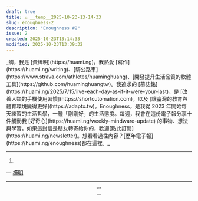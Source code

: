```yaml
---
draft: true
title: ⚖️ __temp__2025-10-23-13-14-33
slug: enoughness-2
description: "Enoughness #2"
issue: 2
created: 2025-10-23T13:14:33
modified: 2025-10-23T13:39:32
---
```


<!-- SELF-INTRO-START -->_嗨，我是 [黃樺明](https://huami.ng)，我熱愛 [寫作](https://huami.ng/writing)、[騎公路車](https://www.strava.com/athletes/huaminghuang)、[開發提升生活品質的軟體工具](https://github.com/huaminghuangtw)。我追求的 [墓誌銘](https://huami.ng/2025/7/15/live-each-day-as-if-it-were-your-last)，是 [改善人類的手機使用習慣](https://shortcutomation.com)，以及 [讓臺灣的教育與體育環境變得更好](https://adaptx.tw)。Enoughness，是我從 2023 年開始每天練習的生活哲學，一種「剛剛好」的生活態度。每週，我會在這份電子報分享十件觸動我 [好奇心](https://huami.ng/weekly-mindware-update) 的事物、想法與學習。如果這封信是朋友轉寄給你的，歡迎[點此訂閱](https://huami.ng/newsletter)。想看看過往內容？[歷年電子報](https://huami.ng/enoughness)都在這裡。_<!-- SELF-INTRO-END -->

--- 

1. 

— [樺明](https://huami.ng/2025/10/23/enoughness-2)

---

<!---QuoteOfTheWeek--->
<p align="center">
<sub>
“”
<br>
— 
</sub>
</p>